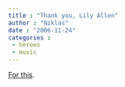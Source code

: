 ```yaml
---
title : "Thank you, Lily Allen"
author : "Niklas"
date : "2006-11-24"
categories : 
 - heroes
 - music
---
```


[For this](http://www.prefixmag.com/blog/prefix/2006/11/23/lily-allen-nme).
